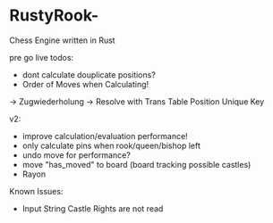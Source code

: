 # RustyRook-
Chess Engine written in Rust

pre go live todos:

- dont calculate douplicate positions?
- Order of Moves when Calculating!

-> Zugwiederholung -> Resolve with Trans Table Position Unique Key

v2:
- improve calculation/evaluation performance!
- only calculate pins when rook/queen/bishop left
- undo move for performance?
- move "has_moved" to board (board tracking possible castles)
- Rayon

Known Issues:

- Input String Castle Rights are not read




